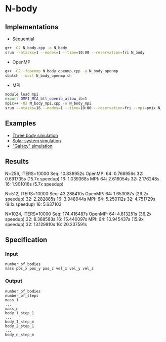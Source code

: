 # N-body

## Implementations

* Sequential
```bash
g++ -O2 N_body.cpp -o N_body
srun --ntasks=1 --nodes=1 --time=10:00 --reservation=fri N_body
```

* OpenMP
```bash
g++ -O2 -fopenmp N_body_openmp.cpp -o N_body_openmp
sbatch --wait N_body_openmp.sh
```

* MPI
```bash
module load mpi
export OMPI_MCA_btl_openib_allow_ib=1
mpic++ -O2 N_body_mpi.cpp -o N_body_mpi
srun --ntasks=16 --nodes=1 --time=10:00 --reservation=fri --mpi=pmix N_body_mpi
```


## Examples

* [Three body simulation](https://mb0484.github.io/N-body/visualization/?data="three.txt")
* [Solar system simulation](https://mb0484.github.io/N-body/visualization/?data="solar.txt")
* ["Galaxy" simulation](https://mb0484.github.io/N-body/visualization/?data="solar.txt")


## Results

N=256, ITERS=10000
Seq: 10.838952s
OpenMP:
	64: 0.766956s
	32: 0.691735s (15.7x speedup)
	16: 1.039368s
MPI:
	64: 2.618054s
	32: 2.176248s
	16: 1.901016s (5.7x speedup)

N=512, ITERS=10000
Seq: 43.288410s
OpenMP:
	64: 1.653087s (26.2x speedup)
	32: 2.282885s
	16: 3.948944s
MPI:
	64: 5.250112s
	32: 4.751729s (9.1x speedup)
	16: 5.637103

N=1024, ITERS=10000
Seq: 174.416487s
OpenMP:
	64: 4.813251s (36.2x speedup)
	32: 8.388583s
	16: 15.440097s
MPI:
	64: 10.945437s (15.9x speedup)
	32: 13.129810s 
	16: 20.237591s


## Specification

### Input

```
number_of_bodies
mass pos_x pos_y pos_z vel_x vel_y vel_z
```

### Output

```
number_of_bodies
number_of_steps
mass_1
...
mass_n
body_1_step_1
...
body_1_step_m
body_2_step_1
...
body_n_step_m
```


